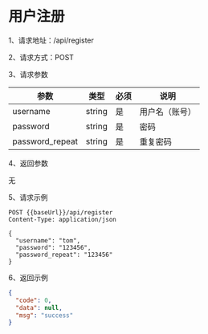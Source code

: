 # 用户注册

1、请求地址：/api/register

2、请求方式：POST

3、请求参数

| 参数  | 类型   | 必须 | 说明 |
| -| - | - | - |
| username | string | 是 | 用户名（账号）
| password | string | 是 | 密码
| password_repeat | string | 是 | 重复密码


4、返回参数

无

5、请求示例

```
POST {{baseUrl}}/api/register
Content-Type: application/json

{
  "username": "tom",
  "password": "123456",
  "password_repeat": "123456"
}
```

6、返回示例

```json
{
  "code": 0,
  "data": null,
  "msg": "success"
}
```

